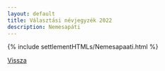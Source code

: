 ```yaml
---
layout: default
title: Választási névjegyzék 2022
description: Nemesapáti
---
```


{% include settlementHTMLs/Nemesapaati.html %}

[Vissza](./)